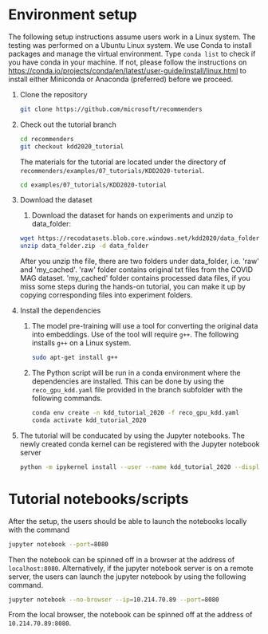 # Environment setup
The following setup instructions assume users work in a Linux system. The testing was performed on a Ubuntu Linux system.
We use Conda to install packages and manage the virtual environment. Type ``` conda list ``` to check if you have conda in your machine. If not, please follow the instructions on https://conda.io/projects/conda/en/latest/user-guide/install/linux.html to install either Miniconda or Anaconda (preferred) before we proceed. 

1. Clone the repository
    ```bash
    git clone https://github.com/microsoft/recommenders 
    ```

1. Check out the tutorial branch
    ```bash
    cd recommenders
    git checkout kdd2020_tutorial
    ```
    The materials for the tutorial are located under the directory of `recommenders/examples/07_tutorials/KDD2020-tutorial`.
    ```bash
    cd examples/07_tutorials/KDD2020-tutorial
    ```
1. Download the dataset
    1. Download the dataset for hands on experiments and unzip to data_folder:
    ```bash
    wget https://recodatasets.blob.core.windows.net/kdd2020/data_folder.zip
    unzip data_folder.zip -d data_folder
    ```
    After you unzip the file, there are two folders under data_folder, i.e. 'raw' and 'my_cached'.   'raw' folder contains original txt files from the COVID MAG dataset. 'my_cached' folder contains processed data files, if you miss some steps during the hands-on tutorial, you can make it up by copying corresponding files into experiment folders.
1. Install the dependencies
    1. The model pre-training will use a tool for converting the original data into embeddings. Use of the tool will require `g++`. The following installs `g++` on a Linux system.
        ```bash
        sudo apt-get install g++
        ```
    1. The Python script will be run in a conda environment where the dependencies are installed. This can be done by using the `reco_gpu_kdd.yaml` file provided in the branch subfolder with the following commands.
        ```bash
        conda env create -n kdd_tutorial_2020 -f reco_gpu_kdd.yaml
        conda activate kdd_tutorial_2020
        ```
1. The tutorial will be conducated by using the Jupyter notebooks. The newly created conda kernel can be registered with the Jupyter notebook server
    ```bash
    python -m ipykernel install --user --name kdd_tutorial_2020 --display-name "Python (kdd tutorial)"
    ```

# Tutorial notebooks/scripts
After the setup, the users should be able to launch the notebooks locally with the command 
```bash
jupyter notebook --port=8080
```
Then the notebook can be spinned off in a browser at the address of `localhost:8080`.
Alternatively, if the jupyter notebook server is on a remote server, the users can launch the jupyter notebook by using the following command.
```bash
jupyter notebook --no-browser --ip=10.214.70.89 --port=8080
```
From the local browser, the notebook can be spinned off at the address of `10.214.70.89:8080`.
